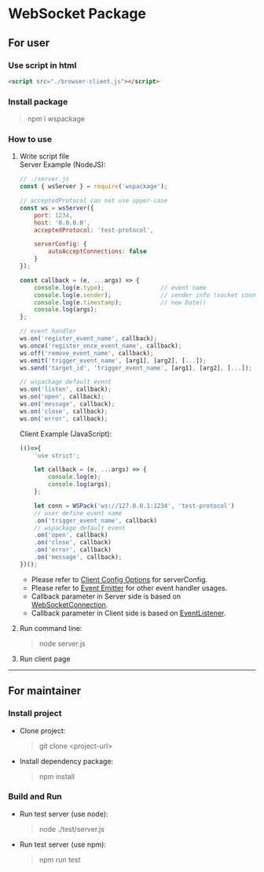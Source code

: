 # WebSocket Package #

## For user ##

### Use script in html ###

```html
<script src="./browser-client.js"></script>
```

### Install package ###

> npm i wspackage

### How to use ###

1. Write script file  
    Server Example (NodeJS):
    ```javascript
    // ./server.js
    const { wsServer } = require('wspackage');

    // acceptedProtocol can not use upper-case
    const ws = wsServer({
        port: 1234,
        host: '0.0.0.0',
        acceptedProtocol: 'test-protocol',

        serverConfig: {
            autoAcceptConnections: false
        }
    });

    const callback = (e, ...args) => {
        console.log(e.type);                // event name
        console.log(e.sender);              // sender info (socket connection)
        console.log(e.timestamp);           // new Date()
        console.log(args);
    };

    // event handler
    ws.on('register_event_name', callback);                               // register event
    ws.once('register_once_event_name', callback);                        // register event once
    ws.off('remove_event_name', callback);                                // remove event
    ws.emit('trigger_event_name', [arg1], [arg2], [...]);                 // trigger event (broadcast)
    ws.send('target_id', 'trigger_event_name', [arg1], [arg2], [...]);    // trigger event (target socket connection)

    // wspackage default event
    ws.on('listen', callback);
    ws.on('open', callback);
    ws.on('message', callback);
    ws.on('close', callback);
    ws.on('error', callback);
    ```

    Client Example (JavaScript):
    ```javascript
    (()=>{
        'use strict';

        let callback = (e, ...args) => {
            console.log(e);
            console.log(args);
        };

        let conn = WSPack('ws://127.0.0.1:1234', 'test-protocol')
        // user define event name
        .on('trigger_event_name', callback)
        // wspackage default event
        .on('open', callback)
        .on('close', callback)
        .on('error', callback)
        .on('message', callback);
    })();
    ```

    * Please refer to [Client Config Options](https://github.com/theturtle32/WebSocket-Node/blob/0b3d4a5eb253132b2219f6f22a420bfe4680e26a/docs/WebSocketClient.md#client-config-options) for serverConfig.
    * Please refer to [Event Emitter](https://nodejs.org/api/events.html) for other event handler usages.
    * Callback parameter in Server side is based on [WebSocketConnection](https://github.com/theturtle32/WebSocket-Node/blob/0b3d4a5eb253132b2219f6f22a420bfe4680e26a/docs/WebSocketConnection.md).
    * Callback parameter in Client side is based on [EventListener](https://developer.mozilla.org/zh-TW/docs/Web/API/EventListener).

2. Run command line:
    > node server.js

3. Run client page

---

## For maintainer ##

### Install project ###

* Clone project:
    > git clone \<project-url\>

* Install dependency package:
    > npm install

### Build and Run ###

* Run test server (use node):
    > node ./test/server.js

* Run test server (use npm):
    > npm run test
